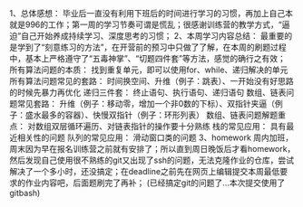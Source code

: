 1、总体感想：
  毕业后一直没有利用下班后的时间进行学习的习惯，再加上自己本就是996的工作；第一周的学习节奏可谓是慌乱；很感谢训练营的教学方式，“逼迫”自己开始养成持续学习、深度思考的习惯；
2、本周学习内容总结：
  最重要的是学到了“刻意练习的方法”，在开营前的预习中只做了了解，在本周的刷题过程中，基本上严格遵守了“五毒神掌”、“切题四件套”等方法，感觉的确行之有效；
  所有算法问题的本质：      找到重复单元，即可以使用for、while、递归解决的单元
  所有算法问题常见的套路：  时间换空间、升维（例子：跳表）、一开始没有好思路的时候先暴力再优化
  递归三件套：             终止语句、执行语句、递归语句
  数组、链表问题常见套路：  升维（例子：移动零，增加一个非0数的下标）、双指针夹逼（例子：盛水最多的容器）、快慢双指针（例子：环形列表）
  数组、链表问题解题重点：  对数组双层循环遍历、对链表指针的操作要十分熟练
  栈的常见应用：           具有最近相关性的问题
  队列的常见应用：          滑动窗口类的问题
3、homework
  周内加班，周末因为早在报名训练营之前就有安排了；所以直到周日晚饭后才看homework，然后发现自己使用很不熟练的git又出现了ssh的问题，无法克隆作业的仓库，尝试解决了一个多小时，还没搞定；在deadline之前先在网页上编辑提交本周最低要求的作业内容吧，后面题刷完了再补；
  (已经搞定git的问题了...本次提交使用了gitbash)
  
  
  
  
